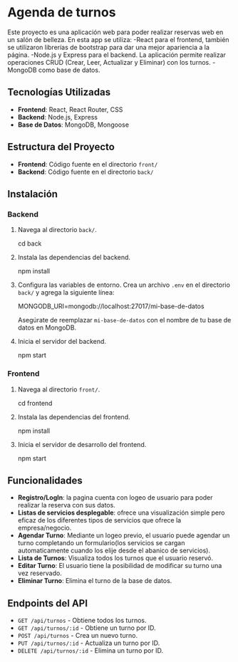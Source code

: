 # Agenda de turnos 

Este proyecto es una aplicación web para poder realizar reservas web en un salón de belleza.
En esta app se utiliza:
    -React para el frontend, también se utilizaron librerías de bootstrap para dar una mejor apariencia a la página.
    -Node.js y Express para el backend. La aplicación permite realizar operaciones CRUD (Crear, Leer, Actualizar y Eliminar) con los turnos.
    -MongoDB como base de datos.
    
## Tecnologías Utilizadas

- **Frontend**: React, React Router, CSS
- **Backend**: Node.js, Express
- **Base de Datos**: MongoDB, Mongoose

## Estructura del Proyecto

- **Frontend**: Código fuente en el directorio `front/`
- **Backend**: Código fuente en el directorio `back/`

## Instalación

### Backend

1. Navega al directorio `back/`.

    cd back

2. Instala las dependencias del backend.

    npm install

3. Configura las variables de entorno. Crea un archivo `.env` en el directorio `back/` y agrega la siguiente línea:

    MONGODB_URI=mongodb://localhost:27017/mi-base-de-datos

    Asegúrate de reemplazar `mi-base-de-datos` con el nombre de tu base de datos en MongoDB.

4. Inicia el servidor del backend.

    npm start


### Frontend

1. Navega al directorio `front/`.

    cd frontend

2. Instala las dependencias del frontend.

    npm install

3. Inicia el servidor de desarrollo del frontend.

    npm start

## Funcionalidades
- **Registro/LogIn**: la pagina cuenta con logeo de usuario para poder realizar la reserva con sus datos.
- **Listas de servicios desplegable**: ofrece una visualización simple pero eficaz de los diferentes tipos de servicios que ofrece la empresa/negocio.
- **Agendar Turno**: Mediante un logeo previo, el usuario puede agendar un turno completando un formulario(los servicios se cargan automaticamente cuando los elije desde el abanico de servicios).
- **Lista de Turnos**: Visualiza todos los turnos que el usuario reservó.
- **Editar Turno**: El usuario tiene la posibilidad de modificar su turno una vez reservado.
- **Eliminar Turno**: Elimina el turno de la base de datos.


## Endpoints del API

- `GET /api/turnos` - Obtiene todos los turnos.
- `GET /api/turnos/:id` - Obtiene un turno por ID.
- `POST /api/turnos` - Crea un nuevo turno.
- `PUT /api/turnos/:id` - Actualiza un turno por ID.
- `DELETE /api/turnos/:id` - Elimina un turno por ID.



  
